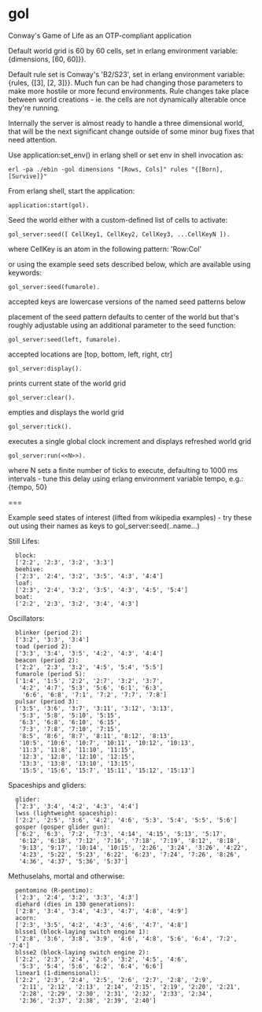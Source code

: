 gol
===
Conway's Game of Life as an OTP-compliant application 

Default world grid is 60 by 60 cells, set in erlang environment variable:
{dimensions, [60, 60]}}. 

Default rule set is Conway's 'B2/S23', set in erlang environment variable:
{rules, {[3], [2, 3]}}. Much fun can be had changing those parameters to 
make more hostile or more fecund environments. Rule changes take place between
world creations - ie. the cells are not dynamically alterable once they're running.

Internally the server is almost ready to handle a three dimensional world, that 
will be the next significant change outside of some minor bug fixes that need attention.

Use application:set_env() in erlang shell or set env in shell invocation as:

	erl -pa ./ebin -gol dimensions "[Rows, Cols]" rules "{[Born], [Survive]}"

From erlang shell, start the application:

	application:start(gol).
	
Seed the world either with a custom-defined list of cells to activate:

	gol_server:seed([ CellKey1, CellKey2, CellKey3, ...CellKeyN ]).

where CellKey is an atom in the following pattern:  'Row:Col'

or using the example seed sets described below, which are available using keywords:

	gol_server:seed(fumarole).

accepted keys are lowercase versions of the named seed patterns below

placement of the seed pattern defaults to center of the world but that's roughly 
adjustable using an additional parameter to the seed function:

	gol_server:seed(left, fumarole).

accepted locations are [top, bottom, left, right, ctr] 

	gol_server:display().

prints current state of the world grid

	gol_server:clear().

empties and displays the world grid

	gol_server:tick().

executes a single global clock increment and displays refreshed world grid

	gol_server:run(<<N>>).

where N sets a finite number of ticks to execute, defaulting to 1000 ms intervals - 
tune this delay using erlang environment variable tempo, e.g.:
{tempo, 50} 


===

Example seed states of interest (lifted from wikipedia examples) - 
try these out using their names as keys to gol_server:seed(..name...)
 
Still Lifes:

      block: 
      ['2:2', '2:3', '3:2', '3:3']
      beehive: 
      ['2:3', '2:4', '3:2', '3:5', '4:3', '4:4']
      loaf:
      ['2:3', '2:4', '3:2', '3:5', '4:3', '4:5', '5:4']
      boat:
      ['2:2', '2:3', '3:2', '3:4', '4:3']

Oscillators:

      blinker (period 2):
      ['3:2', '3:3', '3:4']
      toad (period 2):
      ['3:3', '3:4', '3:5', '4:2', '4:3', '4:4']
      beacon (period 2):
      ['2:2', '2:3', '3:2', '4:5', '5:4', '5:5']
      fumarole (period 5):
      ['1:4', '1:5', '2:2', '2:7', '3:2', '3:7', 
       '4:2', '4:7', '5:3', '5:6', '6:1', '6:3', 
        '6:6', '6:8', '7:1', '7:2', '7:7', '7:8']
      pulsar (period 3):
      ['3:5', '3:6', '3:7', '3:11', '3:12', '3:13',
       '5:3', '5:8', '5:10', '5:15',
       '6:3', '6:8', '6:10', '6:15', 
       '7:3', '7:8', '7:10', '7:15',
       '8:5', '8:6', '8:7', '8:11', '8:12', '8:13',
       '10:5', '10:6', '10:7', '10:11', '10:12', '10:13',
       '11:3', '11:8', '11:10', '11:15',
       '12:3', '12:8', '12:10', '12:15',
       '13:3', '13:8', '13:10', '13:15',
       '15:5', '15:6', '15:7', '15:11', '15:12', '15:13']

Spaceships and gliders:

      glider:
      ['2:3', '3:4', '4:2', '4:3', '4:4']
      lwss (lightweight spaceship):
      ['2:2', '2:5', '3:6', '4:2', '4:6', '5:3', '5:4', '5:5', '5:6']
      gosper (gosper glider gun):
      ['6:2', '6:3', '7:2', '7:3', '4:14', '4:15', '5:13', '5:17', 
       '6:12', '6:18', '7:12', '7:16', '7:18', '7:19', '8:12', '8:18', 
       '9:13', '9:17', '10:14', '10:15', '2:26', '3:24', '3:26', '4:22', 
       '4:23', '5:22', '5:23', '6:22', '6:23', '7:24', '7:26', '8:26',
       '4:36', '4:37', '5:36', '5:37']

Methuselahs, mortal and otherwise:

      pentomino (R-pentimo):
      ['2:3', '2:4', '3:2', '3:3', '4:3']
      diehard (dies in 130 generations):
      ['2:8', '3:4', '3:4', '4:3', '4:7', '4:8', '4:9']
      acorn:
      ['2:3', '3:5', '4:2', '4:3', '4:6', '4:7', '4:8']
      blsse1 (block-laying switch engine 1):
      ['2:8', '3:6', '3:8', '3:9', '4:6', '4:8', '5:6', '6:4', '7:2', '7:4']
      blsse2 (block-laying switch engine 2):
      ['2:2', '2:3', '2:4', '2:6', '3:2', '4:5', '4:6', 
       '5:3', '5:4', '5:6', '6:2', '6:4', '6:6']
      linear1 (1-dimensional):
      ['2:2', '2:3', '2:4', '2:5', '2:6', '2:7', '2:8', '2:9',
       '2:11', '2:12', '2:13', '2:14', '2:15', '2:19', '2:20', '2:21',
       '2:28', '2:29', '2:30', '2:31', '2:32', '2:33', '2:34',
       '2:36', '2:37', '2:38', '2:39', '2:40']
